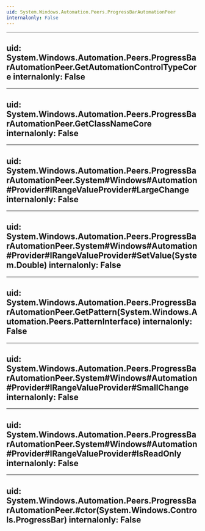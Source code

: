 ```yaml
---
uid: System.Windows.Automation.Peers.ProgressBarAutomationPeer
internalonly: False
---
```


---
uid: System.Windows.Automation.Peers.ProgressBarAutomationPeer.GetAutomationControlTypeCore
internalonly: False
---

---
uid: System.Windows.Automation.Peers.ProgressBarAutomationPeer.GetClassNameCore
internalonly: False
---

---
uid: System.Windows.Automation.Peers.ProgressBarAutomationPeer.System#Windows#Automation#Provider#IRangeValueProvider#LargeChange
internalonly: False
---

---
uid: System.Windows.Automation.Peers.ProgressBarAutomationPeer.System#Windows#Automation#Provider#IRangeValueProvider#SetValue(System.Double)
internalonly: False
---

---
uid: System.Windows.Automation.Peers.ProgressBarAutomationPeer.GetPattern(System.Windows.Automation.Peers.PatternInterface)
internalonly: False
---

---
uid: System.Windows.Automation.Peers.ProgressBarAutomationPeer.System#Windows#Automation#Provider#IRangeValueProvider#SmallChange
internalonly: False
---

---
uid: System.Windows.Automation.Peers.ProgressBarAutomationPeer.System#Windows#Automation#Provider#IRangeValueProvider#IsReadOnly
internalonly: False
---

---
uid: System.Windows.Automation.Peers.ProgressBarAutomationPeer.#ctor(System.Windows.Controls.ProgressBar)
internalonly: False
---
